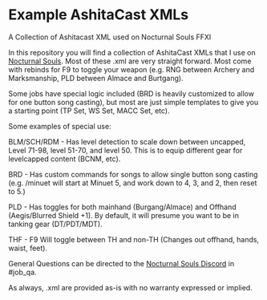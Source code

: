 # Example AshitaCast XMLs 
A Collection of Ashitacast XML used on Nocturnal Souls FFXI

In this repository you will find a collection of AshitaCast XMLs that I use on [Nocturnal Souls](https://nocturnalsouls.net). Most of these .xml are very straight forward. Most come with rebinds for F9 to toggle your weapon (e.g. RNG between Archery and Marksmanship, PLD between Almace and Burtgang).

Some jobs have special logic included (BRD is heavily customized to allow for one button song casting), but most are just simple templates to give you a starting point (TP Set, WS Set, MACC Set, etc).

Some examples of special use:

BLM/SCH/RDM - Has level detection to scale down between uncapped, Level 71-98, level 51-70, and level 50. This is to equip different gear for levelcapped content (BCNM, etc).

BRD - Has custom commands for songs to allow single button song casting (e.g. /minuet will start at Minuet 5, and work down to 4, 3, and 2, then reset to 5.)

PLD - Has toggles for both mainhand (Burgang/Almace) and Offhand (Aegis/Blurred Shield +1). By default, it will presume you want to be in tanking gear (DT/PDT/MDT).

THF - F9 Will toggle between TH and non-TH (Changes out offhand, hands, waist, feet).

General Questions can be directed to the [Nocturnal Souls Discord](https://discord.gg/swnTWUv) in #job_qa.

As always, .xml are provided as-is with no warranty expressed or implied.

